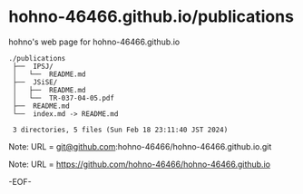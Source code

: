 # hohno-46466.github.io/publications

hohno's web page for hohno-46466.github.io

    ./publications
     ├──  IPSJ/
     │   └──  README.md
     ├──  JSiSE/
     │   ├──  README.md
     │   └──  TR-037-04-05.pdf
     ├──  README.md
     └──  index.md -> README.md
     
     3 directories, 5 files (Sun Feb 18 23:11:40 JST 2024)

Note: URL = git@github.com:hohno-46466/hohno-46466.github.io.git

Note: URL = https://github.com/hohno-46466/hohno-46466.github.io

-EOF-
